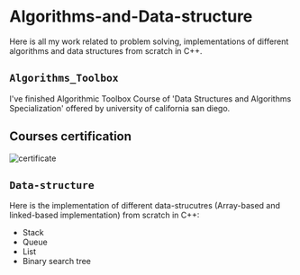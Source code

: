 # Algorithms-and-Data-structure
Here is all my work related to problem solving, implementations of different algorithms and data structures from scratch in C++.

## `Algorithms_Toolbox`
I've finished Algorithmic Toolbox Course of 'Data Structures and Algorithms Specialization' offered by university of california san diego.
## Courses certification
![certificate](https://user-images.githubusercontent.com/64365635/117861126-61752000-b291-11eb-865d-be8a3203fe15.PNG)

## `Data-structure`
Here is the implementation of different data-strucutres (Array-based and linked-based implementation) from scratch in C++: 
* Stack
* Queue
* List
* Binary search tree
